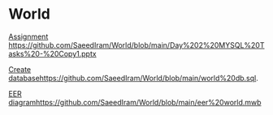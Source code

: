 # World
[Assignment
](https://github.com/SaeedIram/World/blob/main/Day%202%20MYSQL%20Tasks%20-%20Copy1.pptx)https://github.com/SaeedIram/World/blob/main/Day%202%20MYSQL%20Tasks%20-%20Copy1.pptx

[Create database](https://github.com/SaeedIram/World/blob/main/world%20db.sql)https://github.com/SaeedIram/World/blob/main/world%20db.sql.


[EER diagram](https://github.com/SaeedIram/World/blob/main/eer%20world.mwb)https://github.com/SaeedIram/World/blob/main/eer%20world.mwb
